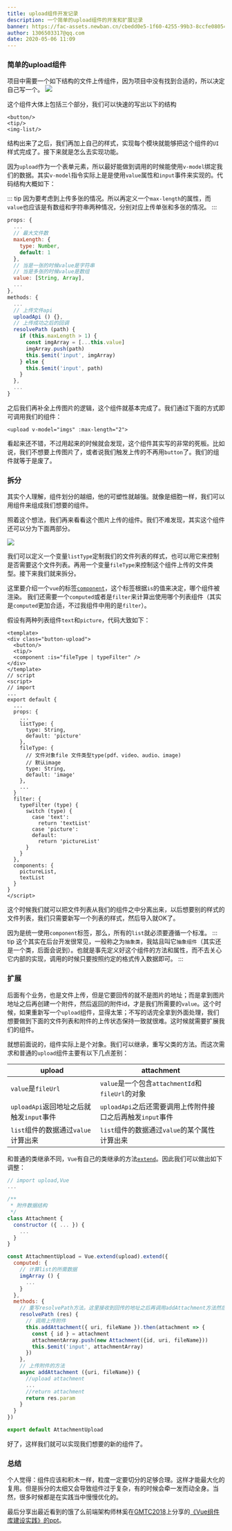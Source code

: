 ```yaml
---
title: upload组件开发记录
description: 一个简单的upload组件的开发和扩展记录
banner: https://fac-assets.newban.cn/cbedd0e5-1f60-4255-99b3-8ccfe0805438
author: 1306503317@qq.com
date: 2020-05-06 11:09
---
```


### 简单的upload组件

项目中需要一个如下结构的文件上传组件，因为项目中没有找到合适的，所以决定自己写一个。
<img src="https://fac-assets.newban.cn/69039db2-9bd0-42dc-aebf-34f28ebd419c"/>

这个组件大体上包括三个部分，我们可以快速的写出以下的结构
```XHTML
<button/>
<tip/>
<img-list/>
```
结构出来了之后，我们再加上自己的样式，实现每个模块就能够把这个组件的`UI`样式完成了。接下来就是怎么去实现功能。

因为`upload`作为一个表单元素，所以最好能做到调用的时候能使用`v-model`绑定我们的数据。其实`v-model`指令实际上是是使用`value`属性和`input`事件来实现的。代码结构大概如下：

::: tip
因为要考虑到上传多张的情况。所以再定义一个`max-length`的属性，而`value`也应该是有数组和字符串两种情况，分别对应上传单张和多张的情况。
:::

```javascript
props: {
  ...
  // 最大文件数
  maxLength: {
    type: Number,
    default: 1
  },
  // 当是一张的时候value是字符串
  // 当是多张的时候value是数组
  value: [String, Array],
  ...
},
methods: {
  ...
  // 上传文件api
  uploadApi () {},
  // 上传成功之后的回调
  resolvePath (path) {
    if (this.maxLength > 1) {
      const imgArray = [...this.value]
      imgArray.push(path)
      this.$emit('input', imgArray)
    } else {
      this.$emit('input', path)
    }
  },
  ...
}
```

之后我们再补全上传图片的逻辑，这个组件就基本完成了。我们通过下面的方式即可调用我们的组件：
```XHTML
<upload v-model="imgs" :max-length="2">
```
看起来还不错，不过用起来的时候就会发现，这个组件其实写的非常的死板。比如说，我们不想要上传图片了，或者说我们触发上传的不再用`button`了。我们的组件就等于是废了。

### 拆分

其实个人理解，组件划分的越细，他的可塑性就越强。就像是细胞一样，我们可以用组件来组成我们想要的组件。

照着这个想法，我们再来看看这个图片上传的组件。我们不难发现，其实这个组件还可以分为下面两部分。

<img src="https://fac-assets.newban.cn/fb9f2fa9-8b1d-4858-948b-7736092b3abd"/>

我们可以定义一个变量`listType`定制我们的文件列表的样式，也可以用它来控制是否需要这个文件列表。再用一个变量`fileType`来控制这个组件上传的文件类型。接下来我们就来拆分。

这里要介绍一个`vue`的标签[`component`](https://cn.vuejs.org/v2/api/#component)，这个标签根据`is`的值来决定，哪个组件被渲染。
我们还需要一个`computed`或者是`filter`来计算出使用哪个列表组件（其实是`computed`更加合适，不过我组件中用的是`filter`）。

假设有两种列表组件`text`和`picture`，代码大致如下：
```vue
<template>
<div class="button-upload">
  <button/>
  <tip/>
  <component :is="fileType | typeFilter" />
</div>
</template>
// script
<script>
// import
...
export default {
  ...
  props: {
    ...
    listType: {
      type: String,
      default: 'picture'
    },
    fileType: {
      // 文件对象file 文件类型type(pdf、video、audio、image)
      // 默认image
      type: String,
      default: 'image'
    },
    ...
  }
  filter: {
    typeFilter (type) {
      switch (type) {
        case 'text':
          return 'textList'
        case 'picture':
        default:
          return 'pictureList'
      }
    }
  },
  components: {
    pictureList,
    textList
  }
}
</script>
```

这个时候我们就可以把文件列表从我们的组件之中分离出来，以后想要别的样式的文件列表，我们只需要新写一个列表的样式，然后导入就OK了。

因为是统一使用`component`标签，那么，所有的`list`就必须要遵循一个标准。
::: tip
这个其实在后台开发很常见，一般称之为`抽象类`，我姑且叫它`抽象组件`（其实还是一个类，后面会说到）。也就是事先定义好这个组件的方法和属性，而不去关心它内部的实现，调用的时候只要按照约定的格式传入数据即可。
:::

### 扩展

后面有个业务，也是文件上传，但是它要回传的就不是图片的地址；而是拿到图片地址之后再创建一个附件，然后返回的附件id，才是我们所需要的`value`。这个时候，如果重新写一个`upload`组件，显得太笨；不写的话完全拿到外面处理，我们想要做到下面的文件列表和附件的上传状态保持一致就很难。这时候就需要扩展我们的组件。

就想前面说的，组件实际上是个对象。我们可以继承，重写父类的方法。而这次需求和普通的`upload`组件主要有以下几点差别：

upload|attachment
-|-
`value`是`fileUrl`| `value`是一个包含`attachmentId`和`fileUrl`的对象
`uploadApi`返回地址之后就触发`input`事件|`uploadApi`之后还需要调用上传附件接口之后再触发`input`事件
`list`组件的数据通过`value`计算出来|`list`组件的数据通过`value`的某个属性计算出来

和普通的类继承不同，`Vue`有自己的类继承的方法[`extend`](https://cn.vuejs.org/v2/api/#extends)。因此我们可以做出如下调整：
```javascript
// import upload,Vue
...

/**
 * 附件数据结构
 */
class Attachment {
  constructor ({ ... }) {
    ...
  }
}

const AttachmentUpload = Vue.extend(upload).extend({
  computed: {
    // 计算list的所需数据
    imgArray () {
      ...
    }
  },
  methods: {
    // 重写resolvePath方法。这里接收到回传的地址之后再调用addAttachment方法然后再触发input事件
    resolvePath (res) {
      // 调用上传附件
      this.addAttachment({ uri, fileName }).then(attachment => {
        const { id } = attachment
        attachmentArray.push(new Attachment({id, uri, fileName}))
        this.$emit('input', attachmentArray)
      })
    },
    // 上传附件的方法
    async addAttachment ({uri, fileName}) {
      //upload attachment
      ...
      //return attachment
      return res.param
    }
  }
})

export default AttachmentUpload

```
好了，这样我们就可以实现我们想要的新的组件了。

### 总结

个人觉得：组件应该和积木一样，粒度一定要切分的足够合理。这样才能最大化的复用。但是拆分的太细又会导致组件过于复杂，有的时候会牵一发而动全身。当然，很多时候都是在实践当中慢慢优化的。

最后分享出最近看到的饿了么前端架构师林奚在[GMTC2018](https://gmtc.geekbang.org/)上分享的[《Vue组件库建设实践》的ppt](https://fac-assets.newbank.cn/9df582df-47ed-468c-a99a-be63a02f0684)。
